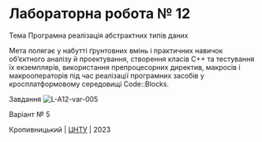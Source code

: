 ﻿# Лабораторна робота № 12

Тема Програмна реалізація абстрактних типів даних

Мета полягає у набутті ґрунтовних вмінь і практичних навичок об’єктного аналізу й проектування, створення класів С++ та тестування їх екземплярів, використання препроцесорних директив, макросів і макрооператорів під час реалізації програмних засобів у кросплатформовому середовищі Code::Blocks.



Завдання
![L-A12-var-005](https://user-images.githubusercontent.com/115428675/236613952-7114ab90-d675-49ed-a0ec-40f7b355a91e.jpg)

Варіант № 5


Кропивницький | <a href="http://www.kntu.kr.ua/">ЦНТУ</a> | 2023
